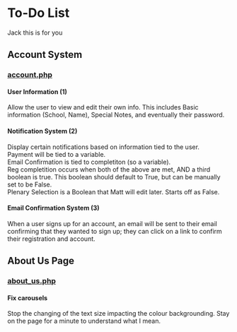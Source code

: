 <h1>To-Do List</h1>
Jack this is for you
<h2>Account System</h2>
<h3><a href = "http://world.ac/test/account.php">account.php</a></h3> 
<h4>User Information (1)</h4>
Allow the user to view and edit their own info. This includes Basic information (School, Name), Special Notes, and eventually their password.
<h4>Notification System (2)</h4>
Display certain notifications based on information tied to the user.
</br>
Payment will be tied to a variable.
</br>
Email Confirmation is tied to completiton (so a variable).
</br>
Reg completition occurs when both of the above are met, AND a third boolean is true. This boolean should default to True, but can be manually set to be False.
</br>
Plenary Selection is a Boolean that Matt will edit later. Starts off as False.

<h4>Email Confirmation System (3)</h4>
When a user signs up for an account, an email will be sent to their email confirming that they wanted to sign up; they can click on a link to confirm their registration and account.

</p>

<h2>About Us Page</h2>
<h3><a href = "http://world.ac/test/about_us.php">about_us.php</a></h3> 
<h4>Fix carousels</h4>
Stop the changing of the text size impacting the colour backgrounding. Stay on the page for a minute to understand what I mean.
